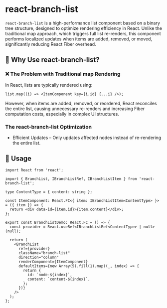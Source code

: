 # react-branch-list

`react-branch-list` is a high-performance list component based on a binary tree structure, designed to optimize rendering efficiency in React. Unlike the traditional map approach, which triggers full list re-renders, this component performs localized updates when items are added, removed, or moved, significantly reducing React Fiber overhead.

## 🎯 Why Use react-branch-list?

### ❌ The Problem with Traditional map Rendering

In React, lists are typically rendered using:

```tsx
list.map((i) => <ItemComponent key={i.id} {...i} />);
```

However, when items are added, removed, or reordered, React reconciles the entire list, causing unnecessary re-renders and increasing Fiber computation costs, especially in complex UI structures.

### The react-branch-list Optimization

- Efficient Updates – Only updates affected nodes instead of re-rendering the entire list.

## 📖 Usage

```tsx
import React from 'react';

import { BranchList, IBranchListRef, IBranchListItem } from 'react-branch-list';

type ContentType = { content: string };

const ItemComponent: React.FC<{ item: IBranchListItem<ContentType> }> = ({ item }) => {
  return <div data-id={item.id}>{item.content}</div>;
};

export const BranchListDemo: React.FC = () => {
  const provider = React.useRef<IBranchListRef<ContentType> | null>(null);

  return (
    <BranchList
      ref={provider}
      className="branch-list"
      direction="column"
      renderComponent={ItemComponent}
      defaultItems={new Array(5).fill(1).map((_, index) => {
        return {
          id: `node-${index}`,
          content: `content-${index}`,
        };
      })}
    />
  );
};
```
